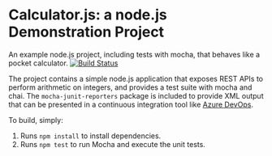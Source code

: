 Calculator.js: a node.js Demonstration Project
==============================================
An example node.js project, including tests with mocha, that behaves like
a pocket calculator.
[![Build Status](https://dev.azure.com/thutanaingytu997/AzureDevOpsLabsPractice/_apis/build/status/ThuTaNaing1997.calculator?branchName=master)](https://dev.azure.com/thutanaingytu997/AzureDevOpsLabsPractice/_build/latest?definitionId=25&branchName=master)


The project contains a simple node.js application that exposes REST APIs
to perform arithmetic on integers, and provides a test suite with mocha
and chai.  The `mocha-junit-reporters` package is included to provide XML
output that can be presented in a continuous integration tool like
[Azure DevOps](https://azure.com/devops).

To build, simply:

1. Runs `npm install` to install dependencies.
2. Runs `npm test` to run Mocha and execute the unit tests.

